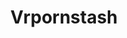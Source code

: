 ---
title: Vrpornstash
crosslinks:
- futuresex
- BestOfVRPorn
- gearvrnsfw
- Female_POV_VR_Porn
- oculusnsfw
- Adultstash
- CamGirls
- VRPornix
---